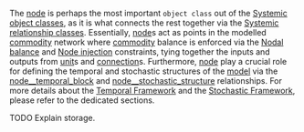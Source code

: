The [node](@ref) is perhaps the most important `object class` out of the [Systemic object classes](@ref),
as it is what connects the rest together via the [Systemic relationship classes](@ref).
Essentially, [node](@ref)s act as points in the modelled [commodity](@ref) network
where [commodity](@ref) balance is enforced via the [Nodal balance](@ref) and [Node injection](@ref) constraints,
tying together the inputs and outputs from [unit](@ref)s and [connection](@ref)s.
Furthermore, [node](@ref) play a crucial role for defining the temporal and stochastic structures of the [model](@ref)
via the [node\_\_temporal\_block](@ref) and [node\_\_stochastic\_structure](@ref) relationships.
For more details about the [Temporal Framework](@ref) and the [Stochastic Framework](@ref), please refer to the
dedicated sections.

TODO Explain storage.